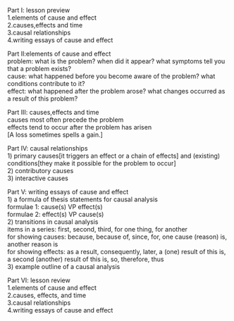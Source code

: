 Part I: lesson preview   
    1.elements of cause and effect   
    2.causes,effects and time   
    3.causal relationships   
    4.writing essays of cause and effect   
       
Part II:elements of cause and effect   
    problem: what is the problem? when did it appear? what symptoms tell you that a problem exists?   
    cause: what happened before you become aware of the problem? what conditions contribute to it?   
    effect: what happened after the problem arose? what changes occurred as a result of this problem?   
   
Part III: causes,effects and time   
    causes most often precede the problem   
    effects tend to occur after the problem has arisen   
    [A loss sometimes spells a gain.]   
   
Part IV: causal relationships   
    1) primary causes[it triggers an effect or a chain of effects] and (existing) conditions[they make it possible for the problem to occur]   
    2) contributory causes   
    3) interactive causes    
   
Part V: writing essays of cause and effect   
    1) a formula of thesis statements for causal analysis   
        formulae 1: cause(s) VP effect(s)   
        formulae 2: effect(s) VP cause(s)   
    2) transitions in causal analysis   
        items in a series: first, second, third, for one thing, for another   
        for showing causes: because, because of, since, for, one cause (reason) is, another reason is   
        for showing effects: as a result, consequently, later, a (one) result of this is, a second (another) result of this is, so, therefore, thus   
    3) example outline of a causal analysis   
   
Part VI: lesson review   
    1.elements of cause and effect   
    2.causes, effects, and time   
    3.causal relationships   
    4.writing essays of cause and effect   
   
   
